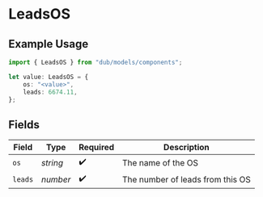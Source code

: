 # LeadsOS

## Example Usage

```typescript
import { LeadsOS } from "dub/models/components";

let value: LeadsOS = {
    os: "<value>",
    leads: 6674.11,
};
```

## Fields

| Field                            | Type                             | Required                         | Description                      |
| -------------------------------- | -------------------------------- | -------------------------------- | -------------------------------- |
| `os`                             | *string*                         | :heavy_check_mark:               | The name of the OS               |
| `leads`                          | *number*                         | :heavy_check_mark:               | The number of leads from this OS |
